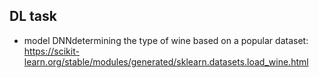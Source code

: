 ## DL task
- model DNNdetermining the type of wine based on a popular dataset: https://scikit-learn.org/stable/modules/generated/sklearn.datasets.load_wine.html
